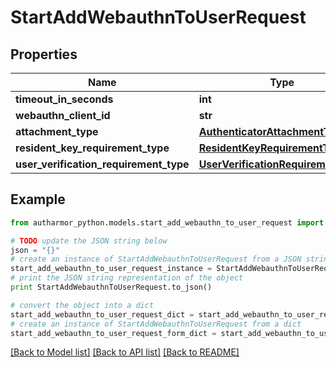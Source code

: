 # StartAddWebauthnToUserRequest


## Properties
Name | Type | Description | Notes
------------ | ------------- | ------------- | -------------
**timeout_in_seconds** | **int** |  | [optional] 
**webauthn_client_id** | **str** |  | [optional] 
**attachment_type** | [**AuthenticatorAttachmentType**](AuthenticatorAttachmentType.md) |  | [optional] 
**resident_key_requirement_type** | [**ResidentKeyRequirementType**](ResidentKeyRequirementType.md) |  | [optional] 
**user_verification_requirement_type** | [**UserVerificationRequirementType**](UserVerificationRequirementType.md) |  | [optional] 

## Example

```python
from autharmor_python.models.start_add_webauthn_to_user_request import StartAddWebauthnToUserRequest

# TODO update the JSON string below
json = "{}"
# create an instance of StartAddWebauthnToUserRequest from a JSON string
start_add_webauthn_to_user_request_instance = StartAddWebauthnToUserRequest.from_json(json)
# print the JSON string representation of the object
print StartAddWebauthnToUserRequest.to_json()

# convert the object into a dict
start_add_webauthn_to_user_request_dict = start_add_webauthn_to_user_request_instance.to_dict()
# create an instance of StartAddWebauthnToUserRequest from a dict
start_add_webauthn_to_user_request_form_dict = start_add_webauthn_to_user_request.from_dict(start_add_webauthn_to_user_request_dict)
```
[[Back to Model list]](../README.md#documentation-for-models) [[Back to API list]](../README.md#documentation-for-api-endpoints) [[Back to README]](../README.md)


